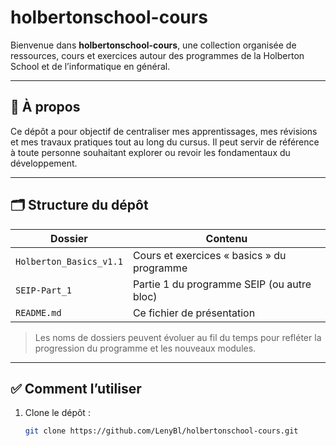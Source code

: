 # holbertonschool-cours

Bienvenue dans **holbertonschool-cours**, une collection organisée de ressources, cours et exercices autour des programmes de la Holberton School et de l’informatique en général.

---

## 📘 À propos

Ce dépôt a pour objectif de centraliser mes apprentissages, mes révisions et mes travaux pratiques tout au long du cursus. Il peut servir de référence à toute personne souhaitant explorer ou revoir les fondamentaux du développement.

---

## 🗂 Structure du dépôt

| Dossier                            | Contenu                                                   |
|-----------------------------------|------------------------------------------------------------|
| `Holberton_Basics_v1.1`          | Cours et exercices « basics » du programme                 |
| `SEIP-Part_1`                     | Partie 1 du programme SEIP (ou autre bloc)                 |
| `README.md`                       | Ce fichier de présentation                                 |

> Les noms de dossiers peuvent évoluer au fil du temps pour refléter la progression du programme et les nouveaux modules.

---

## ✅ Comment l’utiliser

1. Clone le dépôt :  
   ```bash
   git clone https://github.com/LenyBl/holbertonschool-cours.git
